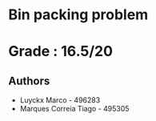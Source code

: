 # Bin packing problem

# Grade : 16.5/20

## Authors
- Luyckx Marco - 496283
- Marques Correia Tiago - 495305
